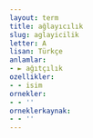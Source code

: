 ```yaml
---
layout: term
title: ağlayıcılık
slug: aglayicilik
letter: A
lisan: Türkçe
anlamlar:
- ► ağıtçılık
ozellikler:
- - isim
ornekler:
- - ''
orneklerkaynak:
- - ''
---
```

